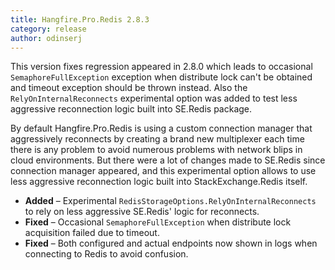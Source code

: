 ```yaml
---
title: Hangfire.Pro.Redis 2.8.3
category: release
author: odinserj
---
```


This version fixes regression appeared in 2.8.0 which leads to occasional `SemaphoreFullException` exception when distribute lock can't be obtained and timeout exception should be thrown instead. Also the `RelyOnInternalReconnects` experimental option was added to test less aggressive reconnection logic built into SE.Redis package.

By default Hangfire.Pro.Redis is using a custom connection manager that aggressively reconnects by creating a brand new multiplexer each time there is any problem to avoid numerous problems with network blips in cloud environments. But there were a lot of changes made to SE.Redis since connection manager appeared, and this experimental option allows to use less aggressive reconnection logic built into StackExchange.Redis itself.

* **Added** – Experimental `RedisStorageOptions.RelyOnInternalReconnects` to rely on less aggressive SE.Redis' logic for reconnects.
* **Fixed** – Occasional `SemaphoreFullException` when distribute lock acquisition failed due to timeout.
* **Fixed** – Both configured and actual endpoints now shown in logs when connecting to Redis to avoid confusion.
